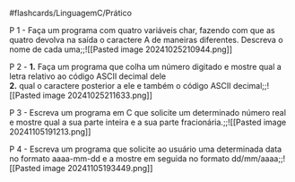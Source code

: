 #flashcards/LinguagemC/Prático

P 1 - Faça um programa com quatro variáveis char, fazendo com que as quatro devolva na saída o caractere A de maneiras diferentes. Descreva o nome de cada uma;;![[Pasted image 20241025210944.png]]
<!--SR:!2025-01-17,1,230-->

P 2 - **1.** Faça um programa que colha um número digitado e mostre qual a letra relativo ao código ASCII decimal dele<br>**2.** qual o caractere posterior a ele e também o código ASCII decimal;;![[Pasted image 20241025211633.png]]
<!--SR:!2025-01-20,4,270-->


P 3 - Escreva um programa em C que solicite um determinado número real e mostre qual a sua parte inteira e a sua parte fracionária.;;![[Pasted image 20241105191213.png]]
<!--SR:!2025-01-19,3,250-->


P 4 - Escreva um programa que solicite ao usuário uma determinada data no formato aaaa-mm-dd e a mostre em seguida no formato dd/mm/aaaa;;![[Pasted image 20241105193449.png]]
<!--SR:!2025-01-20,4,270-->
